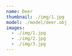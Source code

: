 ```yaml
---
name: Deer
thumbnail: ./img/1.jpg
model: ./model/deer.obj
images:
  - ./img/1.jpg
  - ./img/2.jpg
  - ./img/3.jpg
---
```


